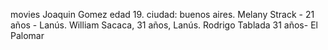 movies
Joaquin Gomez edad 19. ciudad: buenos aires.
Melany Strack - 21 años - Lanús.
William Sacaca, 31 años, Lanús.
Rodrigo Tablada 31 años- El Palomar
